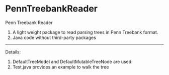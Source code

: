 PennTreebankReader
==================

Penn Treebank Reader

1. A light weight package to read parsing trees in Penn Treebank format.
2. Java code without third-party packages

---
Details:

1. DefaultTreeModel and DefaultMutableTreeNode are used.
2. Test.java provides an example to walk the tree